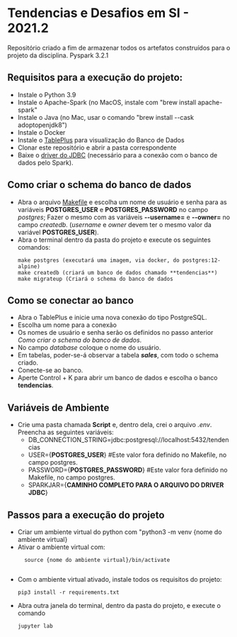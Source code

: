 # Tendencias e Desafios em SI - 2021.2
Repositório criado a fim de armazenar todos os artefatos construídos para o projeto da disciplina. Pyspark 3.2.1

## Requisitos para a execução do projeto:
- Instale o Python 3.9
- Instale o Apache-Spark (no MacOS, instale com "brew install apache-spark"
- Instale o Java (no Mac, usar o comando "brew install --cask adoptopenjdk8")
- Instale o Docker
- Instale o [TablePlus](https://tableplus.com/) para visualização do Banco de Dados
- Clonar este repositório e abrir a pasta correspondente
- Baixe o [driver do JDBC](https://jdbc.postgresql.org/download/postgresql-42.3.5.jar) (necessário para a conexão com o banco de dados pelo Spark).

## Como criar o schema do banco de dados 
- Abra o arquivo [Makefile](Makefile) e escolha um nome de usuário e senha para as variáveis **POSTGRES_USER** e **POSTGRES_PASSWORD** no campo *postgres*; Fazer o mesmo com as variáveis **--username=** e **--owner=** no campo *createdb*. (*username* e *owner* devem ter o mesmo valor da variável **POSTGRES_USER**).
- Abra o terminal dentro da pasta do projeto e execute os seguintes comandos:
  ```
  make postgres (executará uma imagem, via docker, do postgres:12-alpine)
  make createdb (criará um banco de dados chamado **tendencias**)
  make migrateup (Criará o schema do banco de dados
  
  ```
 
## Como se conectar ao banco
- Abra o TablePlus e inicie uma nova conexão do tipo PostgreSQL.
- Escolha um nome para a conexão
- Os nomes de usuário e senha serão os definidos no passo anterior *Como criar o schema do banco de dados*.
- No campo *database* coloque o nome do usuário.
- Em tabelas, poder-se-á observar a tabela ***sales***, com todo o schema criado.
- Conecte-se ao banco.
- Aperte Control + K para abrir um banco de dados e escolha o banco **tendencias**.

## Variáveis de Ambiente
- Crie uma pasta chamada **Script** e, dentro dela, crei o arquivo *.env*. Preencha as seguintes variáveis:
  -  DB_CONNECTION_STRING=jdbc:postgresql://localhost:5432/tendencias
  -  USER={**POSTGRES_USER**} #Este valor fora definido no Makefile, no campo postgres.
  -  PASSWORD={**POSTGRES_PASSWORD**} #Este valor fora definido no Makefile, no campo postgres.
  -  SPARKJAR={**CAMINHO COMPLETO PARA O ARQUIVO DO DRIVER JDBC**}

## Passos para a execução do projeto
- Criar um ambiente virtual do python com "python3 -m venv {nome do ambiente virtual}
- Ativar o ambiente virtual com:
  ```
    source {nome do ambiente virtual}/bin/activate
    
  ```
- Com o ambiente virtual ativado, instale todos os requisitos do projeto: 
  ```
  pip3 install -r requirements.txt
  
  ```
- Abra outra janela do terminal, dentro da pasta do projeto, e execute o comando 
  ```
  jupyter lab
  
  
